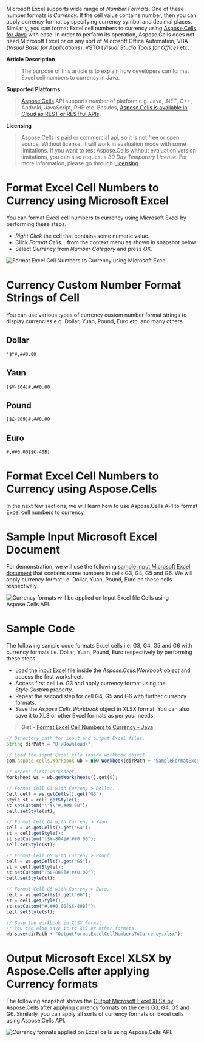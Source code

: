 Microsoft Excel supports wide range of _Number Formats_. One of these number formats is _Currency_. If the cell value contains number, then you can apply currency format by specifying currency symbol and decimal places. Similarly, you can format Excel cell numbers to currency using [Aspose.Cells for Java](https://products.aspose.com/cells/java) with ease. In order to perform its operation, Aspose.Cells does not need Microsoft Excel or on any sort of Microsoft Office Automation, VBA (_Visual Basic for Applications_), VSTO (_Visual Studio Tools for Office_) etc.

**Article Description**
>The purpose of this article is to explain how developers can format Excel cell numbers to currency in Java.

**Supported Platforms**
>[Aspose.Cells](https://products.aspose.com/cells/) API supports number of platform e.g. Java, .NET, C++, Android, JavaScript, PHP etc. Besides, [Aspose.Cells is available in Cloud as REST or RESTful APIs](https://products.aspose.cloud/cells).

**Licensing**
>Aspose.Cells is paid or commercial api, so it is not free or open source. Without license, it will work in evaluation mode with some limitations. If you want to test Aspose.Cells without evaluation version limitations, you can also request a _30 Day Temporary License_. For more information, please go through [Licensing](https://docs.aspose.com/display/cellsjava/Licensing).

# Format Excel Cell Numbers to Currency using Microsoft Excel

You can format Excel cell numbers to currency using Microsoft Excel by performing these steps.

* _Right Click_ the cell that contains some numeric value.
* Click _Format Cells…_ from the context menu as shown in snapshot below.
* Select _Currency_ from _Number Category_ and press _OK_.

![Format Excel Cell Numbers to Currency using Microsoft Excel.](https://raw.githubusercontent.com/AsposeCells/AsposeCells-Screenshots-and-Sample-Files/master/Format-Excel-Cell-Numbers-to-Currency/Format-Excel-Cell-Numbers-to-Currency-Microsoft-Excel.png "Format Excel Cell Numbers to Currency using Microsoft Excel.")

# Currency Custom Number Format Strings of Cell

You can use various types of currency custom number format strings to display currencies e.g. Dollar, Yuan, Pound, Euro etc. and many others.

## Dollar
```
"$"#,##0.00
```
## Yaun
```
[$¥-804]#,##0.00
```

## Pound
```
[$£-809]#,##0.00
```

## Euro
```
#,##0.00[$€-40B]
```

# Format Excel Cell Numbers to Currency using Aspose.Cells

In the next few sections, we will learn how to use Aspose.Cells API to format Excel cell numbers to currency.

# Sample Input Microsoft Excel Document

For demonstration, we will use the following [sample input Microsoft Excel document](https://github.com/AsposeCells/AsposeCells-Screenshots-and-Sample-Files/blob/master/Format-Excel-Cell-Numbers-to-Currency/SampleFormatExcelCellNumbersToCurrency.xlsx) that contains some numbers in cells G3, G4, G5 and G6. We will apply currency format i.e. Dollar, Yuan, Pound, Euro on these cells respectively.

![Currency formats will be applied on Input Excel file Cells using Aspose.Cells API.](https://raw.githubusercontent.com/AsposeCells/AsposeCells-Screenshots-and-Sample-Files/master/Format-Excel-Cell-Numbers-to-Currency/Input-Excel-File-Format-Excel-Cell-Numbers-To-Currency.png "Currency formats will be applied on Input Excel file Cells using Aspose.Cells API.")

# Sample Code

The following sample code formats Excel cells i.e. G3, G4, G5 and G6 with currency formats i.e. Dollar, Yuan, Pound, Euro respectively by performing these steps.

* Load the [input Excel file](https://github.com/AsposeCells/AsposeCells-Screenshots-and-Sample-Files/blob/master/Format-Excel-Cell-Numbers-to-Currency/SampleFormatExcelCellNumbersToCurrency.xlsx) inside the _Aspose.Cells.Workbook_ object and access the first worksheet.
* Access first cell i.e. G3 and apply currency format using the _Style.Custom_ property.
* Repeat the second step for cell G4, G5 and G6 with further currency formats.
* Save the _Aspose.Cells.Workbook_ object in XLSX format. You can also save it to XLS or other Excel formats as per your needs.

>Gist - [Format Excel Cell Numbers to Currency - Java](https://gist.github.com/AsposeCells/75b39642657197aea1769ba198fd86f3)

```js
// Directory path for input and output Excel files.
String dirPath = "D:/Download/";

// Load the input Excel file inside workbook object.
com.aspose.cells.Workbook wb = new Workbook(dirPath + "SampleFormatExcelCellNumbersToCurrency.xlsx");
			
// Access first worksheet.
Worksheet ws = wb.getWorksheets().get(0);

// Format Cell G3 with Curreny > Dollar.
Cell cell = ws.getCells().get("G3");
Style st = cell.getStyle();
st.setCustom("\"$\"#,##0.00");
cell.setStyle(st);

// Format Cell G4 with Curreny > Yaun.
cell = ws.getCells().get("G4");
st = cell.getStyle();
st.setCustom("[$¥-804]#,##0.00");
cell.setStyle(st);

// Format Cell G5 with Curreny > Pound.
cell = ws.getCells().get("G5");
st = cell.getStyle();
st.setCustom("[$£-809]#,##0.00");
cell.setStyle(st);

// Format Cell G6 with Curreny > Euro.
cell = ws.getCells().get("G6");
st = cell.getStyle();
st.setCustom("#,##0.00[$€-40B]");
cell.setStyle(st);

// Save the workbook in XLSX format. 
// You can also save it to XLS or other formats.
wb.save(dirPath + "OutputFormatExcelCellNumbersToCurrency.xlsx");
```

# Output Microsoft Excel XLSX by Aspose.Cells after applying Currency formats

The following snapshot shows the [Output Microsoft Excel XLSX by Aspose.Cells](https://github.com/AsposeCells/AsposeCells-Screenshots-and-Sample-Files/blob/master/Format-Excel-Cell-Numbers-to-Currency/OutputFormatExcelCellNumbersToCurrency.xlsx) after applying currency formats on the cells G3, G4, G5 and G6. Similarly, you can apply all sorts of currency formats on Excel cells using Aspose.Cells API.

![Currency formats applied on Excel cells using Aspose.Cells API.](https://raw.githubusercontent.com/AsposeCells/AsposeCells-Screenshots-and-Sample-Files/master/Format-Excel-Cell-Numbers-to-Currency/Currency-Format-Applied-To-Excel-Cells-Aspose.Cells-API.png "Currency formats applied on Excel cells using Aspose.Cells API.")





